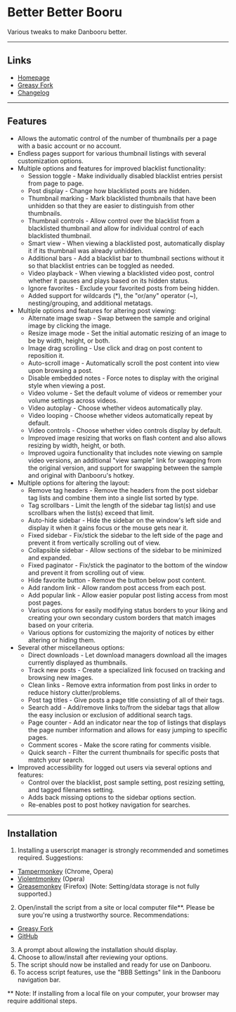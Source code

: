 Better Better Booru
===================
Various tweaks to make Danbooru better.

---
Links
-----
* [Homepage](https://github.com/pseudonymous/better-better-booru)
* [Greasy Fork](https://greasyfork.org/scripts/3575-better-better-booru)
* [Changelog](https://github.com/pseudonymous/better-better-booru/blob/master/changelog.md)

---
Features
--------
* Allows the automatic control of the number of thumbnails per a page with a basic account or no account.
* Endless pages support for various thumbnail listings with several customization options.
* Multiple options and features for improved blacklist functionality:
  * Session toggle - Make individually disabled blacklist entries persist from page to page.
  * Post display - Change how blacklisted posts are hidden.
  * Thumbnail marking - Mark blacklisted thumbnails that have been unhidden so that they are easier to distinguish from other thumbnails.
  * Thumbnail controls - Allow control over the blacklist from a blacklisted thumbnail and allow for individual control of each blacklisted thumbnail.
  * Smart view - When viewing a blacklisted post, automatically display it if its thumbnail was already unhidden.
  * Additional bars - Add a blacklist bar to thumbnail sections without it so that blacklist entries can be toggled as needed.
  * Video playback - When viewing a blacklisted video post, control whether it pauses and plays based on its hidden status.
  * Ignore favorites - Exclude your favorited posts from being hidden.
  * Added support for wildcards (*), the "or/any" operator (~), nesting/grouping, and additional metatags.
* Multiple options and features for altering post viewing:
  * Alternate image swap - Swap between the sample and original image by clicking the image.
  * Resize image mode - Set the initial automatic resizing of an image to be by width, height, or both.
  * Image drag scrolling - Use click and drag on post content to reposition it.
  * Auto-scroll image - Automatically scroll the post content into view upon browsing a post.
  * Disable embedded notes - Force notes to display with the original style when viewing a post.
  * Video volume - Set the default volume of videos or remember your volume settings across videos.
  * Video autoplay - Choose whether videos automatically play.
  * Video looping - Choose whether videos automatically repeat by default.
  * Video controls - Choose whether video controls display by default.
  * Improved image resizing that works on flash content and also allows resizing by width, height, or both.
  * Improved ugoira functionality that includes note viewing on sample video versions, an additional "view sample" link for swapping from the original version, and support for swapping between the sample and original with Danbooru's hotkey.
* Multiple options for altering the layout:
  * Remove tag headers - Remove the headers from the post sidebar tag lists and combine them into a single list sorted by type.
  * Tag scrollbars - Limit the length of the sidebar tag list(s) and use scrollbars when the list(s) exceed that limit.
  * Auto-hide sidebar - Hide the sidebar on the window's left side and display it when it gains focus or the mouse gets near it.
  * Fixed sidebar - Fix/stick the sidebar to the left side of the page and prevent it from vertically scrolling out of view.
  * Collapsible sidebar - Allow sections of the sidebar to be minimized and expanded.
  * Fixed paginator - Fix/stick the paginator to the bottom of the window and prevent it from scrolling out of view.
  * Hide favorite button - Remove the button below post content.
  * Add random link - Allow random post access from each post.
  * Add popular link - Allow easier popular post listing access from most post pages.
  * Various options for easily modifying status borders to your liking and creating your own secondary custom borders that match images based on your criteria.
  * Various options for customizing the majority of notices by either altering or hiding them.
* Several other miscellaneous options:
  * Direct downloads - Let download managers download all the images currently displayed as thumbnails.
  * Track new posts - Create a specialized link focused on tracking and browsing new images.
  * Clean links - Remove extra information from post links in order to reduce history clutter/problems.
  * Post tag titles - Give posts a page title consisting of all of their tags.
  * Search add - Add/remove links to/from the sidebar tags that allow the easy inclusion or exclusion of additional search tags.
  * Page counter - Add an indicator near the top of listings that displays the page number information and allows for easy jumping to specific pages.
  * Comment scores - Make the score rating for comments visible.
  * Quick search - Filter the current thumbnails for specific posts that match your search.
* Improved accessibility for logged out users via several options and features:
  * Control over the blacklist, post sample setting, post resizing setting, and tagged filenames setting.
  * Adds back missing options to the sidebar options section.
  * Re-enables post to post hotkey navigation for searches.

---
Installation
------------
1. Installing a userscript manager is strongly recommended and sometimes required. Suggestions:
  * [Tampermonkey](http://tampermonkey.net/) (Chrome, Opera)
  * [Violentmonkey](https://addons.opera.com/extensions/details/violent-monkey/) (Opera)
  * [Greasemonkey](https://addons.mozilla.org/en-US/firefox/addon/greasemonkey/) (Firefox) (Note: Setting/data storage is not fully supported.)
2. Open/install the script from a site or local computer file**. Please be sure you're using a trustworthy source. Recommendations:
  * [Greasy Fork](https://greasyfork.org/scripts/3575-better-better-booru)
  * [GitHub](https://github.com/pseudonymous/better-better-booru)
3. A prompt about allowing the installation should display.
4. Choose to allow/install after reviewing your options.
5. The script should now be installed and ready for use on Danbooru.
6. To access script features, use the "BBB Settings" link in the Danbooru navigation bar.

** Note: If installing from a local file on your computer, your browser may require additional steps.

